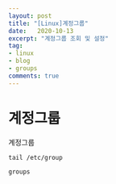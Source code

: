 ```yaml
---
layout: post
title: "[Linux]계정그룹"
date:   2020-10-13
excerpt: "계정그룹 조회 및 설정"
tag:
- linux
- blog
- groups
comments: true
---
```

# 계정그룹
계정그룹


```linux
tail /etc/group
```

```linux
groups 
```

